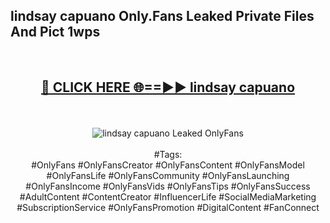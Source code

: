 <h2>lindsay capuano Only.Fans Leaked Private Files And Pict 1wps</h2>
<br>
<div align="center">
<h2><a href="https://mediafiles.top/lindsay_capuano" rel="nofollow">🔴 CLICK HERE 🌐==►► lindsay capuano</a></h2>
<br>
<br>
<a href="https://mediafiles.top/lindsay_capuano" rel="nofollow" data-target="animated-image.originalLink"><img src="https://i.ibb.co.com/WyWwxjT/player-gif2.gif" alt="lindsay capuano Leaked OnlyFans" style="max-width: 100%; display: inline-block;" data-target="animated-image.originalImage"></a>
<br><br>
#Tags:
<br>
#OnlyFans #OnlyFansCreator #OnlyFansContent #OnlyFansModel #OnlyFansLife #OnlyFansCommunity #OnlyFansLaunching #OnlyFansIncome #OnlyFansVids #OnlyFansTips #OnlyFansSuccess #AdultContent #ContentCreator #InfluencerLife #SocialMediaMarketing #SubscriptionService #OnlyFansPromotion #DigitalContent #FanConnect
</div>
<br>